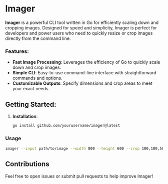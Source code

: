 # Imager

**Imager** is a powerful CLI tool written in Go for efficiently scaling down and cropping images. Designed for speed and simplicity, Imager is perfect for developers and power users who need to quickly resize or crop images directly from the command line.

### Features:
- **Fast Image Processing**: Leverages the efficiency of Go to quickly scale down and crop images.
- **Simple CLI**: Easy-to-use command-line interface with straightforward commands and options.
- **Customizable Outputs**: Specify dimensions and crop areas to meet your exact needs.

## Getting Started:
1. **Installation**: 
   ```bash
   go install github.com/yourusername/imager@latest
   ```

### Usage
```bash
imager --input path/to/image --width 800 --height 600 --crop 100,100,500,500 --output path/to/output
```

## Contributions
Feel free to open issues or submit pull requests to help improve Imager!

